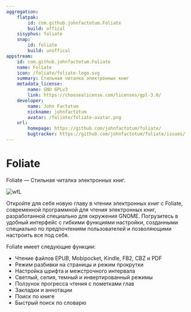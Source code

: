 ```yaml
---
aggregation:
    flatpak:
        id: com.github.johnfactotum.Foliate
        build: offical
    sisyphus: foliate
    snap:
        id: foliate
        build: unoffical
appstream:
    id: com.github.johnfactotum.Foliate
    name: Foliate
    icon: /foliate/foliate-logo.svg
    summary: Стильная читалка электронных книг
    metadata_license:
        name: GNU GPLv3
        link: https://choosealicense.com/licenses/gpl-3.0/
    developer:
        name: John Factotum
        nickname: johnfactotum
        avatar: /foliate/foliate-avatar.png
    url:
        homepage: https://github.com/johnfactotum/foliate/
        bugtracker: https://github.com/johnfactotum/foliate/issues/
---
```


# Foliate

Foliate — Стильная читалка электронных книг.

![wfL](https://dl.flathub.org/repo/screenshots/com.github.johnfactotum.Foliate-stable/1248x702/com.github.johnfactotum.Foliate-7ff807e57358053b92037e50c60f32a3.png)

Откройте для себя новую главу в чтении электронных книг с Foliate, современной программной для чтения электронных книг, разработанной специально для окружения GNOME. Погрузитесь в удобный интерфейс с гибкими функциями настройки, созданными специально по предпочтениям пользователей и позволяющими настроить все под себя.

Foliate имеет следующие функции:

- Чтение файлов EPUB, Mobipocket, Kindle, FB2, CBZ и PDF
- Режим разбивки на страницы и режим прокрутки
- Настройка шрифта и межстрочного интервала
- Светлый, сепия, темный и инвертированный режимы
- Ползунок прогресса чтения с пометками глав
- Закладки и аннотации
- Поиск по книге
- Быстрый поиск по словарю

<!--@include: @apps/_parts/install/content-repo.md-->
<!--@include: @apps/_parts/install/content-flatpak.md-->
<!--@include: @apps/_parts/install/content-snap.md-->

